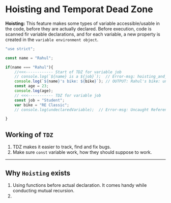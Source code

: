 # Hoisting and Temporat Dead Zone

**Hoisting:** This feature makes some types of variable accessible/usable in the code, before they are actually declared. Before execution, code is scanned fir variable declarations, and for each variable, a new property is created in the `variable environment object`.

```JavaScript
"use strict";

const name = "Rahul";

if(name === "Rahul"){
    //<<<------------ Start of TDZ for variable job
    // console.log(`${name} is a ${job}`);  // Error-msg: hoisting_and_tdz.js:6 Uncaught ReferenceError: Cannot access 'job' before initialization
    console.log(`${name}'s bike: ${bike}`); // OUTPUT: Rahul's bike: undefined
    const age = 23;
    console.log(age);
    // <<<----------- TDZ for variable job
    const job = "Student";
    var bike = "RE Classic"; 
    // console.log(undeclaredVariable);  // Error-msg: Uncaught ReferenceError: undeclaredVariable is not defined

}
```

## Working of `TDZ`

1. TDZ makes it easier to track, find and fix bugs.
2. Make sure `const` variable work, how they should suppose to work.

___

## Why `Hoisting` exists

1. Using functions before actual declaration. It comes handy while conducting mutual recursion.
2. 